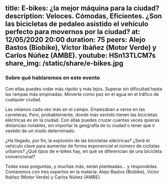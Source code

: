 title: E-bikes: ¿la mejor máquina para la ciudad?
description: Veloces. Cómodas, Eficientes. ¿Son las bicicletas de pedaleo asistido el vehículo perfecto para movernos por la ciudad?
at: 12/05/2020 20:00
duration: 75
peers: Alejo Bastos (Biobike), Víctor Ibáñez (Motor Verde) y Carlos Núñez (AMBE).
youtube: HSn13TLCM7s
share_img: /static/share/e-bikes.jpg
----
### Sobre qué hablaremos en este evento

Con ellas puedes rodar más rápido y más lejos. Superar sin dificultad hasta las rampas más empinadas. Moverte como pez en el agua en el tráfico de cualquier ciudad. 

Las veíamos cada vez más en el campo. Empezaban a verse en las carreteras. Pero, probablemente, donde más sentido tienen las bicicletas eléctricas es en la ciudad. Con ellas puedes cruzar cuantas veces quieras distancias notables, sin importar la geografía de tu ciudad o tener que ir vestido de un modo determinado.  

¿Ha llegado, por fin, la explosión de las bicicletas eléctricas? ¿Será el vehículo clave para aumentar de forma exponencial el número de ciclistas urbanos? ¿Qué tipos de e-bikes hay, en qué se diferencian de una bicicleta convencional?

Todas esas preguntas, y muchas más, serán planteadas… y respondidas. Contaremos con tres expertos en la materia: Alejo Bastos (Biobike), Víctor Ibáñez (Motor Verde) y Carlos Núñez (AMBE).
